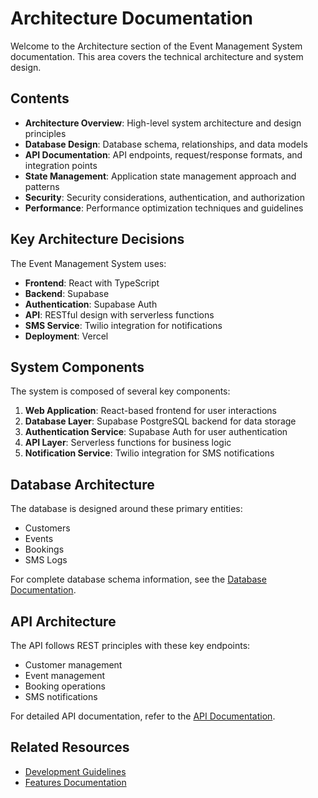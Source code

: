 # Architecture Documentation

Welcome to the Architecture section of the Event Management System documentation. This area covers the technical architecture and system design.

## Contents

- **Architecture Overview**: High-level system architecture and design principles
- **Database Design**: Database schema, relationships, and data models
- **API Documentation**: API endpoints, request/response formats, and integration points
- **State Management**: Application state management approach and patterns
- **Security**: Security considerations, authentication, and authorization
- **Performance**: Performance optimization techniques and guidelines

## Key Architecture Decisions

The Event Management System uses:

- **Frontend**: React with TypeScript
- **Backend**: Supabase
- **Authentication**: Supabase Auth
- **API**: RESTful design with serverless functions
- **SMS Service**: Twilio integration for notifications
- **Deployment**: Vercel

## System Components

The system is composed of several key components:

1. **Web Application**: React-based frontend for user interactions
2. **Database Layer**: Supabase PostgreSQL backend for data storage
3. **Authentication Service**: Supabase Auth for user authentication
4. **API Layer**: Serverless functions for business logic
5. **Notification Service**: Twilio integration for SMS notifications

## Database Architecture

The database is designed around these primary entities:

- Customers
- Events
- Bookings
- SMS Logs

For complete database schema information, see the [Database Documentation](./database/05-database-overview.md).

## API Architecture

The API follows REST principles with these key endpoints:

- Customer management
- Event management
- Booking operations
- SMS notifications

For detailed API documentation, refer to the [API Documentation](./api/06-api-overview.md).

## Related Resources

- [Development Guidelines](../development/README.md)
- [Features Documentation](../features/README.md) 